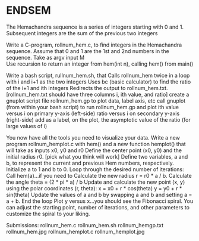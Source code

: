 # ENDSEM

The Hemachandra sequence is a series of integers starting with 0 and 1. Subsequent integers are the sum of the previous two integers


Write a C-program, rollnum_hem.c, to find integers in the Hemachandra sequence. 
    Assume that 0 and 1 are the 1st and 2nd numbers in the sequence. 
    Take as argv input M  
    Use recursion to return an integer from hem(int n), calling hem() from main()


Write a bash script, rullnum_hem.sh, that 
    Calls rollnum_hem twice in a loop with i and i+1 as the two integers
    Uses bc (basic calculator) to find the ratio of the i+1 and ith integers
    Redirects the output to rollnum_hem.txt. [rollnum_hem.txt should have three columns i, ith value, and ratio]
    create a gnuplot script file rollnum_hem.gp to plot data, label axis, etc
    call gnuplot (from within your bash script) to run rollnum_hem.gp and plot 
        ith value versus i on primary y-axis (left-side)
        ratio versus i on secondary y-axis (right-side)
        add as a label, on the plot, the asymptotic value of the ratio (for large values of i)


You now have all the tools you need to visualize your data. Write a new program rollnum_hemplot.c  with hem() and a new function hemplot() that will take as inputs x0, y0 and r0
    Define the center point (x0, y0) and the initial radius r0. [pick what you think will work]
    Define two variables, a and b, to represent the current and previous Hem numbers, respectively. Initialize a to 1 and b to 0.
    Loop through the desired number of iterations:
        Call hem(a)...if you need to
        Calculate the new radius r = r0 * a / b.
        Calculate the angle theta = (2 * pi * a) / b
        Update and calculate the new point (x, y) using the polar coordinates (r, theta):
            x = x0 + r * cos(theta)
            y = y0 + r * sin(theta)
        Update the values of a and b by swapping a and b and setting a = a + b.
    End the loop
    Plot y versus x...you should see the Fibonacci spiral.  You can adjust the starting point, number of iterations, and other parameters to customize the spiral to your liking.


Submissions:
rollnum_hem.c
rollnum_hem.sh
rollnum_hemgp.txt
rollnum_hem.jpg
rollnum_hemplot.c
rollnum_hemplot.jpg
